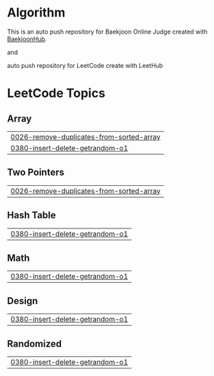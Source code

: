 # Algorithm
This is an auto push repository for Baekjoon Online Judge created with [BaekjoonHub](https://github.com/BaekjoonHub/BaekjoonHub).

and 

auto push repository for LeetCode create with LeetHub
<!---LeetCode Topics Start-->
# LeetCode Topics
## Array
|  |
| ------- |
| [0026-remove-duplicates-from-sorted-array](https://github.com/JSeHoone/Algorithm/tree/master/0026-remove-duplicates-from-sorted-array) |
| [0380-insert-delete-getrandom-o1](https://github.com/JSeHoone/Algorithm/tree/master/0380-insert-delete-getrandom-o1) |
## Two Pointers
|  |
| ------- |
| [0026-remove-duplicates-from-sorted-array](https://github.com/JSeHoone/Algorithm/tree/master/0026-remove-duplicates-from-sorted-array) |
## Hash Table
|  |
| ------- |
| [0380-insert-delete-getrandom-o1](https://github.com/JSeHoone/Algorithm/tree/master/0380-insert-delete-getrandom-o1) |
## Math
|  |
| ------- |
| [0380-insert-delete-getrandom-o1](https://github.com/JSeHoone/Algorithm/tree/master/0380-insert-delete-getrandom-o1) |
## Design
|  |
| ------- |
| [0380-insert-delete-getrandom-o1](https://github.com/JSeHoone/Algorithm/tree/master/0380-insert-delete-getrandom-o1) |
## Randomized
|  |
| ------- |
| [0380-insert-delete-getrandom-o1](https://github.com/JSeHoone/Algorithm/tree/master/0380-insert-delete-getrandom-o1) |
<!---LeetCode Topics End-->